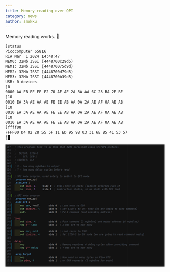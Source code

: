 ```yaml
---
title: Memory reading over QPI
category: news
author: smokku
---
```


Memory reading works. 🎉

```console
]status
Picocomputer 65816
RIA Mar  1 2024 14:48:47
MEM0: 32Mb ISSI (4448700c29d5)
MEM1: 32Mb ISSI (444870075d9d)
MEM2: 32Mb ISSI (4448700d79d5)
MEM3: 32Mb ISSI (4448700b39d5)
USB: 0 devices
]0
0000 AA EB FE FE E2 70 AF AE 2A 8A AA 6C 23 BA 2E BE
]10
0010 EA 3A AE AA AE FE EE AB AA 0A 2A AE AF 0A AE AB
]10
0010 EA 3A AE AA AE FE EE AB AA 0A 2A AE AF 0A AE AB
]10
0010 EA 3A AE AA AE FE EE AB AA 0A 2A AE AF 0A AE AB
]ffff00
FFFF00 D4 02 28 55 5F 11 ED 95 9B 03 31 6E B5 41 53 57
]█
```

![PIO assembly](/images/2024-03-01_PIO_assembly.png)
